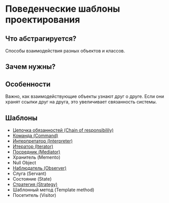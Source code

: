 # Поведенческие шаблоны проектирования

## Что абстрагируется?
Способы взаимодействия разных объектов и классов.

## Зачем нужны?


## Особенности
Важно, как взаимодействующие объекты узнают друг о друге. Если они хранят ссылки друг на друга, это увеличивает связанность системы.

## Шаблоны

* [Цепочка обязанностей (Chain of responsibilily)](./chainOfResponsibility)
* [Команда (Command)](./command)
* [Интерпретатор (Interpreter)](./interpreter)
* [Итератор (Iterator)](./iterator)
* [Посредник (Mediator)](./mediator)
* Хранитель (Memento)
* Null Object
* [Наблюдатель (Observer)](./observer)
* Слуга (Servant)
* Состояние (State)
* [Стратегия (Strategy)](./strategy)
* Шаблонный метод (Template method)
* Посетитель (Visitor)